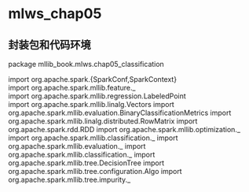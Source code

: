 # mlws_chap05

## 封装包和代码环境
package mllib_book.mlws.chap05_classification

import org.apache.spark.{SparkConf,SparkContext}  
import org.apache.spark.mllib.feature._  
import org.apache.spark.mllib.regression.LabeledPoint  
import org.apache.spark.mllib.linalg.Vectors
import org.apache.spark.mllib.evaluation.BinaryClassificationMetrics
import org.apache.spark.mllib.linalg.distributed.RowMatrix
import org.apache.spark.rdd.RDD
import org.apache.spark.mllib.optimization._
import org.apache.spark.mllib.classification._
import org.apache.spark.mllib.evaluation._
import org.apache.spark.mllib.classification._
import org.apache.spark.mllib.tree.DecisionTree
import org.apache.spark.mllib.tree.configuration.Algo
import org.apache.spark.mllib.tree.impurity._


